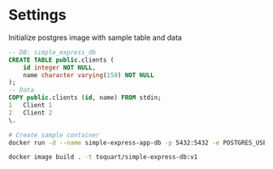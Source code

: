 # Settings

Initialize postgres image with sample table and data

```sql
-- DB: simple_express_db
CREATE TABLE public.clients (
    id integer NOT NULL,
    name character varying(150) NOT NULL
);
-- Data
COPY public.clients (id, name) FROM stdin;
1	Client 1
2	Client 2
\.
```

```bash
# Create sample container
docker run -d --name simple-express-app-db -p 5432:5432 -e POSTGRES_USER=david -e POSTGRES_PASSWORD=secret_password postgres:12.13-alpine3.17

docker image build . -t toquart/simple-express-db:v1
```